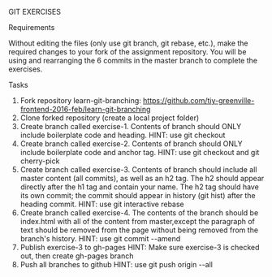 GIT EXERCISES

Requirements

  Without editing the files (only use git branch, git rebase, etc.), make the required changes to your fork of the assignment repository. You will be using and rearranging the 6 commits in the master branch to complete the exercises.

Tasks

  1. Fork repository learn-git-branching: https://github.com/tiy-greenville-frontend-2016-feb/learn-git-branching
  2. Clone forked repository (create a local project folder)
  3. Create branch called exercise-1. Contents of branch should ONLY include boilerplate code and heading.
     HINT: use git checkout
  4. Create branch called exercise-2. Contents of branch should ONLY include boilerplate code and anchor tag.
     HINT: use git checkout and git cherry-pick
  5. Create branch called exercise-3. Contents of branch should include all master content (all commits), as well as an h2
     tag.
     The h2 should appear directly after the h1 tag and contain your name.
     The h2 tag should have its own commit; the commit should appear in history (git hist) after the heading commit.
     HINT: use git interactive rebase
  6. Create branch called exercise-4. The contents of the branch should be index.html with all of the content from
     master,except the paragraph of text should be removed from the page without being removed from the branch's history.
     HINT: use git commit --amend
  7. Publish exercise-3 to gh-pages
     HINT: Make sure exercise-3 is checked out, then create gh-pages branch
  6. Push all branches to github
     HINT: use git push origin --all
